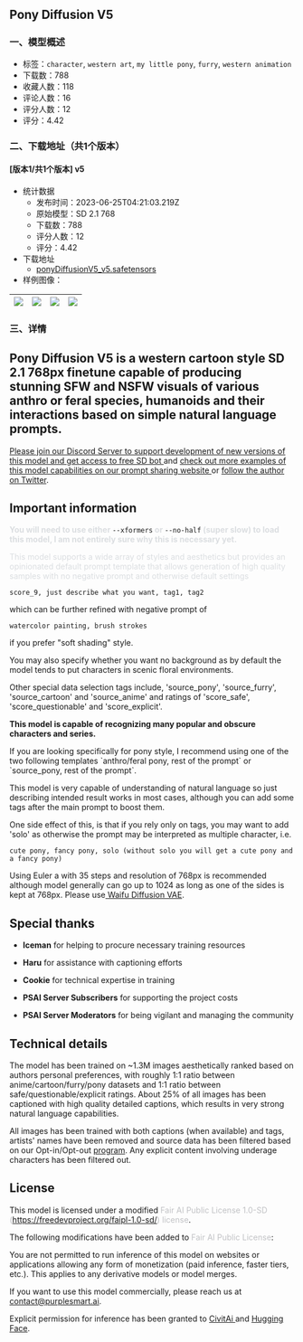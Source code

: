 ## Pony Diffusion V5
### 一、模型概述

- 标签：`character`, `western art`, `my little pony`, `furry`, `western animation`
- 下载数：788
- 收藏人数：118
- 评论人数：16
- 评分人数：12
- 评分：4.42

### 二、下载地址（共1个版本）

#### [版本1/共1个版本] v5

- 统计数据
  - 发布时间：2023-06-25T04:21:03.219Z
  - 原始模型：SD 2.1 768
  - 下载数：788
  - 评分人数：12
  - 评分：4.42
- 下载地址
  - [ponyDiffusionV5_v5.safetensors](https://civitai.com/api/download/models/101779)
- 样例图像：

| <img src="https://image.civitai.com/xG1nkqKTMzGDvpLrqFT7WA/244cd31f-8fa9-4fe9-b105-bd2f5c185269/width=450/1277679.jpeg" /> | <img src="https://image.civitai.com/xG1nkqKTMzGDvpLrqFT7WA/5285d769-af45-4274-9949-46aab2fdf9e4/width=450/1277946.jpeg" /> | <img src="https://image.civitai.com/xG1nkqKTMzGDvpLrqFT7WA/edcafff9-ab61-4846-8cad-0bcf2d78b62c/width=450/1279210.jpeg" /> | <img src="https://image.civitai.com/xG1nkqKTMzGDvpLrqFT7WA/061e6573-0563-4f67-9bb5-5a4f79c5357a/width=450/1278318.jpeg" /> |
| ---- | ---- | ---- | ---- |


### 三、详情
<h2 id="heading-4">Pony Diffusion V5 is a western cartoon style SD 2.1 768px finetune capable of producing stunning SFW and NSFW visuals of various anthro or feral species, humanoids and their interactions based on simple natural language prompts.</h2><p></p><p><a target="_blank" rel="ugc" href="https://discord.gg/pYsdjMfu3q">Please join our Discord Server to support development of new versions of this model and get access to free SD bot </a>and <a target="_blank" rel="ugc" href="https://purplesmart.ai/collection/top?nsfw=0&amp;page=1&amp;model=9&amp;order=created_desc">check out more examples of this model capabilities on our prompt sharing website </a>or <a target="_blank" rel="ugc" href="https://twitter.com/AstraliteHeart">follow the author on Twitter</a>.</p><h2 id="heading-27">Important information</h2><p><strong><span style="color:rgb(219, 222, 225)">You will need to use either </span></strong><code>--xformers</code><strong><span style="color:rgb(219, 222, 225)"> or </span></strong><code>--no-half</code><strong><span style="color:rgb(219, 222, 225)"> (super slow) to load this model, I am not entirely sure why this is necessary yet.</span></strong></p><p></p><p><span style="color:rgb(219, 222, 225)">This model supports a wide array of styles and aesthetics but provides an opinionated default prompt template that allows generation of high quality samples with no negative prompt and otherwise default settings</span></p><pre><code>score_9, just describe what you want, tag1, tag2</code></pre><p>which can be further refined with negative prompt of</p><pre><code>watercolor painting, brush strokes</code></pre><p>if you prefer "soft shading" style.</p><p>You may also specify whether you want no background as by default the model tends to put characters in scenic floral environments.</p><p></p><p>Other special data selection tags include, 'source_pony', 'source_furry', 'source_cartoon' and 'source_anime' and ratings of 'score_safe', 'score_questionable' and 'score_explicit'.</p><p><strong>This model is capable of recognizing many popular and obscure characters and series.</strong><br /></p><p>If you are looking specifically for pony style, I recommend using one of the two following templates `anthro/feral pony, rest of the prompt` or `source_pony, rest of the prompt`.</p><p></p><p>This model is very capable of understanding of natural language so just describing intended result works in most cases, although you can add some tags after the main prompt to boost them.</p><p></p><p>One side effect of this, is that if you rely only on tags, you may want to add 'solo' as otherwise the prompt may be interpreted as multiple character, i.e.</p><pre><code>cute pony, fancy pony, solo (without solo you will get a cute pony and a fancy pony)</code></pre><p></p><p>Using Euler a with 35 steps and resolution of 768px is recommended although model generally can go up to 1024 as long as one of the sides is kept at 768px. Please use<a target="_blank" rel="ugc" href=" https://huggingface.co/hakurei/waifu-diffusion-v1-4/blob/main/vae/kl-f8-anime.ckpt"> Waifu Diffusion VAE</a>.</p><h2 id="heading-195">Special thanks</h2><ul><li><p><strong>Iceman</strong> for helping to procure necessary training resources</p></li><li><p><strong>Haru</strong> for assistance with captioning efforts</p></li><li><p><strong>Cookie</strong> for technical expertise in training</p></li><li><p><strong>PSAI Server Subscribers</strong> for supporting the project costs</p></li><li><p><strong>PSAI Server Moderators</strong> for being vigilant and managing the community</p></li></ul><h2 id="heading-28">Technical details</h2><p>The model has been trained on ~1.3M images aesthetically ranked based on authors personal preferences, with roughly 1:1 ratio between anime/cartoon/furry/pony datasets and 1:1 ratio between safe/questionable/explicit ratings. About 25% of all images has been captioned with high quality detailed captions, which results in very strong natural language capabilities.</p><p></p><p>All images has been trained with both captions (when available) and tags, artists' names have been removed and source data has been filtered based on our Opt-in/Opt-out <a target="_blank" rel="ugc" href="https://purplesmart.ai/artist">program</a>. Any explicit content involving underage characters has been filtered out.</p><h2 id="heading-196">License</h2><p>This model is licensed under a modified <span style="color:rgb(193, 194, 197)">Fair AI Public License 1.0-SD</span><a target="_blank" rel="ugc" href="https://freedevproject.org/faipl-1.0-sd/"> </a><span style="color:rgb(193, 194, 197)">(</span><a target="_blank" rel="ugc" href="https://freedevproject.org/faipl-1.0-sd/">https://freedevproject.org/faipl-1.0-sd/</a><span style="color:rgb(193, 194, 197)">) license</span>.</p><p></p><p>The following modifications have been added to <span style="color:rgb(193, 194, 197)">Fair AI Public License</span>:</p><p>You are not permitted to run inference of this model on websites or applications allowing any form of monetization (paid inference, faster tiers, etc.). This applies to any derivative models or model merges.</p><p>If you want to use this model commercially, please reach us at <a target="_blank" rel="ugc" href="mailto:contact@purplesmart.ai">contact@purplesmart.ai</a>.</p><p>Explicit permission for inference has been granted to <a target="_blank" rel="ugc" href="https://civitai.com/">CivitAi </a>and <a target="_blank" rel="ugc" href="https://huggingface.co/"><u>Hugging Face</u></a>.</p><p></p>